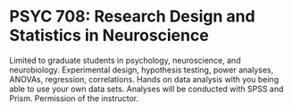 # PSYC 708: Research Design and Statistics in Neuroscience

Limited to graduate students in psychology, neuroscience, and neurobiology. Experimental design, hypothesis testing, power analyses, ANOVAs, regression, correlations. Hands on data analysis with you being able to use your own data sets. Analyses will be conducted with SPSS and Prism. Permission of the instructor.
